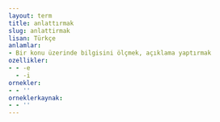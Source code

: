 ```yaml
---
layout: term
title: anlattırmak
slug: anlattirmak
lisan: Türkçe
anlamlar:
- Bir konu üzerinde bilgisini ölçmek, açıklama yaptırmak
ozellikler:
- - -e
  - -i
ornekler:
- - ''
orneklerkaynak:
- - ''
---
```

